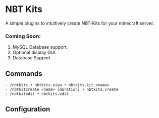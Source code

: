# NBT Kits
A simple plugins to intuitively create NBT-Kits for your minecraft server.

### Coming Soon:
1. MySQL Database support.
2. Optional display GUI.
3. Database Support

## Commands
    - /nbtkits • nbtkits.view • nbtkits.kit.<name>
    - /nbtkitcreate <name> [duration] • nbtkits.create 
    - /nbtkitedit • nbtkits.edit

## Configuration
